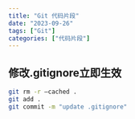 ```yaml
---
title: "Git 代码片段"
date: "2023-09-26"
tags: ["Git"]
categories: ["代码片段"]
---
```


## 修改.gitignore立即生效

```bash
git rm -r –cached .
git add .
git commit -m "update .gitignore"
```